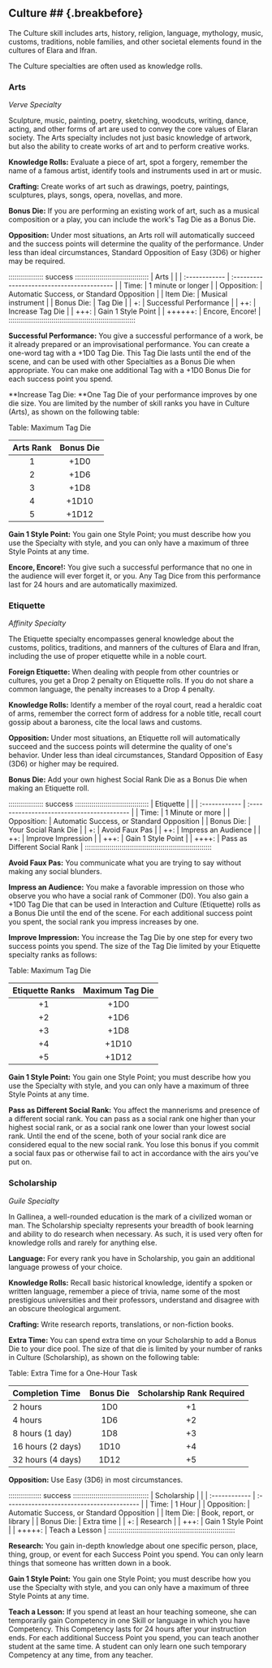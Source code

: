 ## Culture ## {.breakbefore}

The Culture skill includes arts, history, religion, language, mythology,
music, customs, traditions, noble families, and other societal elements
found in the cultures of Elara and Ifran.

The Culture specialties are often used as knowledge rolls.

### Arts

*Verve Specialty*

Sculpture, music, painting, poetry, sketching, woodcuts, writing, dance,
acting, and other forms of art are used to convey the core values of
Elaran society. The Arts specialty includes not just basic knowledge of
artwork, but also the ability to create works of art and to perform
creative works.

**Knowledge Rolls:** Evaluate a piece of art, spot a forgery, remember
the name of a famous artist, identify tools and instruments used in art
or music.

**Crafting:** Create works of art such as drawings, poetry, paintings,
sculptures, plays, songs, opera, novellas, and more<a class="xref-asdesc-insection" href="#crafting"></a>.


**Bonus Die:** If you are performing an existing work of art, such as a
musical composition or a play, you can include the work's Tag Die as a
Bonus Die.

**Opposition:** Under most situations, an Arts roll will automatically
succeed and the success points will determine the quality of the
performance. Under less than ideal circumstances, Standard Opposition of
Easy (3D6) or higher may be required.

::::::::::::::::: success ::::::::::::::::::::::::::::::::::::
| Arts          |                                            |
| :------------ | :----------------------------------------- |
| Time:         | 1 minute or longer                         |
| Opposition:   | Automatic Success, or Standard Opposition  |
| Item Die:     | Musical instrument                         |
| Bonus Die:    | Tag Die                                    |
| +:            | Successful Performance                     |
| ++:           | Increase Tag Die                           |
| +++:          | Gain 1 Style Point                         |
| ++++++:       | Encore, Encore\!                           |
::::::::::::::::::::::::::::::::::::::::::::::::::::::::::::::

**Successful Performance:** You give a successful performance of a work,
be it already prepared or an improvisational performance. You can create
a one-word tag with a +1D0 Tag Die. This Tag Die lasts until the end of
the scene, and can be used with other Specialties as a Bonus Die when
appropriate. You can make one additional Tag with a +1D0 Bonus Die for
each success point you spend.

**Increase Tag Die: **One Tag Die of your performance improves by one
die size. You are limited by the number of skill ranks you have in
Culture (Arts), as shown on the following table:

Table: Maximum Tag Die

| Arts Rank | Bonus Die |
| :-------: | :-------: |
| 1         | \+1D0     |
| 2         | \+1D6     |
| 3         | \+1D8     |
| 4         | \+1D10    |
| 5         | \+1D12    |

**Gain 1 Style Point:** You gain one Style Point; you must describe how
you use the Specialty with style, and you can only have a maximum of
three Style Points at any time.

**Encore, Encore\!:** You give such a successful performance that no one
in the audience will ever forget it, or you. Any Tag Dice from this
performance last for 24 hours and are automatically maximized.

### Etiquette

*Affinity Specialty*

The Etiquette specialty encompasses general knowledge about the customs,
politics, traditions, and manners of the cultures of Elara and Ifran,
including the use of proper etiquette while in a noble court.

**Foreign Etiquette:** When dealing with people from other countries or
cultures, you get a Drop 2 penalty on Etiquette rolls. If you do not
share a common language, the penalty increases to a Drop 4 penalty.

**Knowledge Rolls:** Identify a member of the royal court, read a
heraldic coat of arms, remember the correct form of address for a noble
title, recall court gossip about a baroness, cite the local laws and
customs.

**Opposition:** Under most situations, an Etiquette roll will
automatically succeed and the success points will determine the quality
of one's behavior. Under less than ideal circumstances, Standard
Opposition of Easy (3D6) or higher may be required.

**Bonus Die:** Add your own highest Social Rank Die as a Bonus Die when
making an Etiquette roll.

::::::::::::::::: success ::::::::::::::::::::::::::::::::::::
| Etiquette     |                                            |
| :------------ | :----------------------------------------- |
| Time:         | 1 Minute or more                           |
| Opposition:   | Automatic Success, or Standard Opposition  |
| Bonus Die:    | Your Social Rank Die                       |
| +:            | Avoid Faux Pas                             |
| ++:           | Impress an Audience                        |
| ++:           | Improve Impression                         |
| +++:          | Gain 1 Style Point                         |
| ++++:         | Pass as Different Social Rank              |
::::::::::::::::::::::::::::::::::::::::::::::::::::::::::::::

**Avoid Faux Pas:** You communicate what you are trying to say without
making any social blunders.

**Impress an Audience:** You make a favorable impression on those who
observe you who have a social rank of Commoner (D0). You also gain a
+1D0 Tag Die that can be used in Interaction and Culture (Etiquette)
rolls as a Bonus Die until the end of the scene. For each additional
success point you spent, the social rank you impress increases by one.

**Improve Impression:** You increase the Tag Die by one step for every
two success points you spend. The size of the Tag Die limited by your
Etiquette specialty ranks as follows:

Table: Maximum Tag Die

| Etiquette Ranks | Maximum Tag Die |
| :-------------: | :-------------: |
| \+1             | \+1D0           |
| \+2             | \+1D6           |
| \+3             | \+1D8           |
| \+4             | \+1D10          |
| \+5             | \+1D12          |


**Gain 1 Style Point:** You gain one Style Point; you must describe how
you use the Specialty with style, and you can only have a maximum of
three Style Points at any time.

**Pass as Different Social Rank:** You affect the mannerisms and
presence of a different social rank. You can pass as a social rank one
higher than your highest social rank, or as a social rank one lower than
your lowest social rank. Until the end of the scene, both of your social
rank dice are considered equal to the new social rank. You lose this
bonus if you commit a social faux pas or otherwise fail to act in
accordance with the airs you've put on.

### Scholarship

*Guile Specialty*

In Gallinea, a well-rounded education is the mark of a civilized woman
or man. The Scholarship specialty represents your breadth of book
learning and ability to do research when necessary. As such, it is used
very often for knowledge rolls and rarely for anything else.

**Language:** For every rank you have in Scholarship, you gain an
additional language prowess of your choice.

**Knowledge Rolls:** Recall basic historical knowledge, identify a
spoken or written language, remember a piece of trivia, name some of the
most prestigious universities and their professors, understand and
disagree with an obscure theological argument.

**Crafting:** Write research reports, translations, or non-fiction
books<a class="xref-asdesc-insection" href="#crafting"></a>.

**Extra Time:** You can spend extra time on your Scholarship to add a
Bonus Die to your dice pool. The size of that die is limited by your
number of ranks in Culture (Scholarship), as shown on the following
table:

Table: Extra Time for a One-Hour Task

| Completion Time   | Bonus Die | Scholarship Rank Required |
| :---------------- | :-------: | :-----------------------: |
| 2 hours           | 1D0       | \+1                       |
| 4 hours           | 1D6       | \+2                       |
| 8 hours (1 day)   | 1D8       | \+3                       |
| 16 hours (2 days) | 1D10      | \+4                       |
| 32 hours (4 days) | 1D12      | \+5                       |

**Opposition:** Use Easy (3D6) in most circumstances.

:::::::::::::::: success :::::::::::::::::::::::::::::::::::::
| Scholarship   |                                            |
| :------------ | :----------------------------------------- |
| Time:         | 1 Hour                                     |
| Opposition:   | Automatic Success, or Standard Opposition  |
| Item Die:     | Book, report, or library                   |
| Bonus Die:    | Extra time                                 |
| +:            | Research                                   |
| +++:          | Gain 1 Style Point                         |
| +++++:        | Teach a Lesson                             |
::::::::::::::::::::::::::::::::::::::::::::::::::::::::::::::

**Research:** You gain in-depth knowledge about one specific person,
place, thing, group, or event for each Success Point you spend. You can
only learn things that someone has written down in a book.

**Gain 1 Style Point:** You gain one Style Point; you must describe how
you use the Specialty with style, and you can only have a maximum of
three Style Points at any time.

**Teach a Lesson:** If you spend at least an hour teaching someone, she
can temporarily gain Competency in one Skill or language in which you
have Competency. This Competency lasts for 24 hours after your
instruction ends. For each additional Success Point you spend, you can
teach another student at the same time. A student can only learn one
such temporary Competency at any time, from any teacher.

